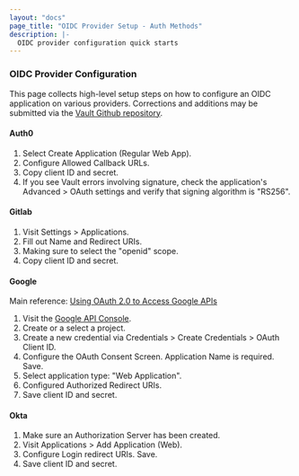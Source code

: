 ```yaml
---
layout: "docs"
page_title: "OIDC Provider Setup - Auth Methods"
description: |-
  OIDC provider configuration quick starts
---
```


### OIDC Provider Configuration

This page collects high-level setup steps on how to configure an OIDC application
on various providers. Corrections and additions may be submitted via the
[Vault Github repository](https://github.com/hashicorp/vault).

#### Auth0
1. Select Create Application (Regular Web App).
1. Configure Allowed Callback URLs.
1. Copy client ID and secret.
1. If you see Vault errors involving signature, check the application's Advanced > OAuth settings
 and verify that signing algorithm is "RS256".

#### Gitlab
1. Visit Settings > Applications.
1. Fill out Name and Redirect URIs.
1. Making sure to select the "openid" scope.
1. Copy client ID and secret.

#### Google
Main reference: [Using OAuth 2.0 to Access Google APIs](https://developers.google.com/identity/protocols/OAuth2)

1. Visit the [Google API Console](https://console.developers.google.com).
1. Create or a select a project.
1. Create a new credential via Credentials > Create Credentials > OAuth Client ID.
1. Configure the OAuth Consent Screen. Application Name is required. Save.
1. Select application type: "Web Application".
1. Configured Authorized Redirect URIs.
1. Save client ID and secret.

#### Okta

1. Make sure an Authorization Server has been created.
1. Visit Applications > Add Application (Web).
1. Configure Login redirect URIs. Save.
1. Save client ID and secret.
